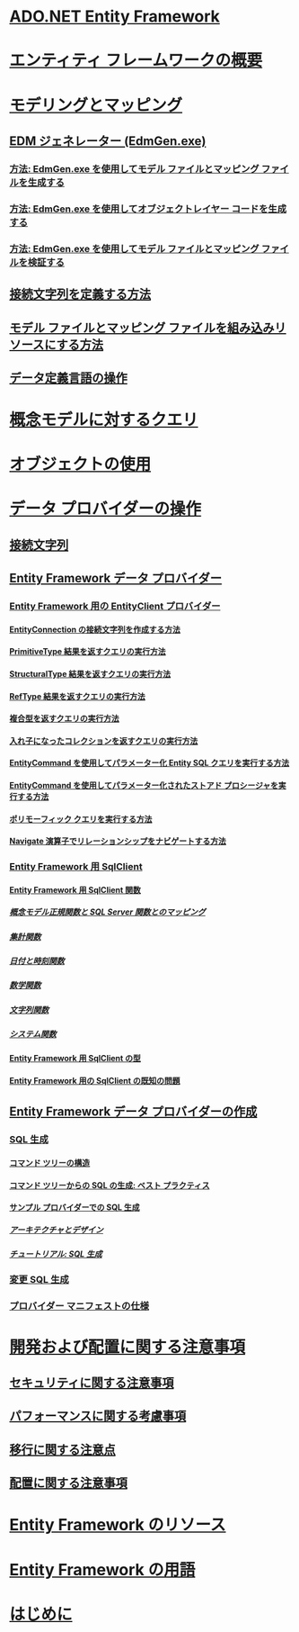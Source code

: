 # [ADO.NET Entity Framework](index.md)
# [エンティティ フレームワークの概要](overview.md)
# [モデリングとマッピング](modeling-and-mapping.md)
## [EDM ジェネレーター (EdmGen.exe)](edm-generator-edmgen-exe.md)
### [方法: EdmGen.exe を使用してモデル ファイルとマッピング ファイルを生成する](how-to-use-edmgen-exe-to-generate-the-model-and-mapping-files.md)
### [方法: EdmGen.exe を使用してオブジェクトレイヤー コードを生成する](how-to-use-edmgen-exe-to-generate-object-layer-code.md)
### [方法: EdmGen.exe を使用してモデル ファイルとマッピング ファイルを検証する](how-to-use-edmgen-exe-to-validate-model-and-mapping-files.md)
## [接続文字列を定義する方法](how-to-define-the-connection-string.md)
## [モデル ファイルとマッピング ファイルを組み込みリソースにする方法](how-to-make-model-and-mapping-files-embedded-resources.md)
## [データ定義言語の操作](working-with-data-definition-language.md)
# [概念モデルに対するクエリ](querying-a-conceptual-model.md)
# [オブジェクトの使用](working-with-objects.md)
# [データ プロバイダーの操作](working-with-data-providers.md)
## [接続文字列](connection-strings.md)
## [Entity Framework データ プロバイダー](data-providers.md)
### [Entity Framework 用の EntityClient プロバイダー](entityclient-provider-for-the-entity-framework.md)
#### [EntityConnection の接続文字列を作成する方法](how-to-build-an-entityconnection-connection-string.md)
#### [PrimitiveType 結果を返すクエリの実行方法](how-to-execute-a-query-that-returns-primitivetype-results.md)
#### [StructuralType 結果を返すクエリの実行方法](how-to-execute-a-query-that-returns-structuraltype-results.md)
#### [RefType 結果を返すクエリの実行方法](how-to-execute-a-query-that-returns-reftype-results.md)
#### [複合型を返すクエリの実行方法](how-to-execute-a-query-that-returns-complex-types.md)
#### [入れ子になったコレクションを返すクエリの実行方法](how-to-execute-a-query-that-returns-nested-collections.md)
#### [EntityCommand を使用してパラメーター化 Entity SQL クエリを実行する方法](how-to-execute-a-parameterized-entity-sql-query-using-entitycommand.md)
#### [EntityCommand を使用してパラメーター化されたストアド プロシージャを実行する方法](how-to-execute-a-parameterized-stored-procedure-using-entitycommand.md)
#### [ポリモーフィック クエリを実行する方法](how-to-execute-a-polymorphic-query.md)
#### [Navigate 演算子でリレーションシップをナビゲートする方法](how-to-navigate-relationships-with-the-navigate-operator.md)
### [Entity Framework 用 SqlClient](sqlclient-for-the-entity-framework.md)
#### [Entity Framework 用 SqlClient 関数](sqlclient-for-ef-functions.md)
##### [概念モデル正規関数と SQL Server 関数とのマッピング](conceptual-model-canonical-to-sql-server-functions-mapping.md)
##### [集計関数](aggregate-functions-sqlclient-for-entity-framework.md)
##### [日付と時刻関数](date-and-time-functions.md)
##### [数学関数](mathematical-functions.md)
##### [文字列関数](string-functions.md)
##### [システム関数](system-functions.md)
#### [Entity Framework 用 SqlClient の型](sqlclient-for-ef-types.md)
#### [Entity Framework 用の SqlClient の既知の問題](known-issues-in-sqlclient-for-entity-framework.md)
## [Entity Framework データ プロバイダーの作成](writing-an-ef-data-provider.md)
### [SQL 生成](sql-generation.md)
#### [コマンド ツリーの構造](the-shape-of-the-command-trees.md)
#### [コマンド ツリーからの SQL の生成: ベスト プラクティス](generating-sql-from-command-trees-best-practices.md)
#### [サンプル プロバイダーでの SQL 生成](sql-generation-in-the-sample-provider.md)
##### [アーキテクチャとデザイン](architecture-and-design.md)
##### [チュートリアル: SQL 生成](walkthrough-sql-generation.md)
### [変更 SQL 生成](modification-sql-generation.md)
### [プロバイダー マニフェストの仕様](provider-manifest-specification.md)
# [開発および配置に関する注意事項](development-and-deployment-considerations.md)
## [セキュリティに関する注意事項](security-considerations.md)
## [パフォーマンスに関する考慮事項](performance-considerations.md)
## [移行に関する注意点](migration-considerations.md)
## [配置に関する注意事項](deployment-considerations.md)
# [Entity Framework のリソース](resources.md)
# [Entity Framework の用語](terminology.md)
# [はじめに](getting-started.md)
